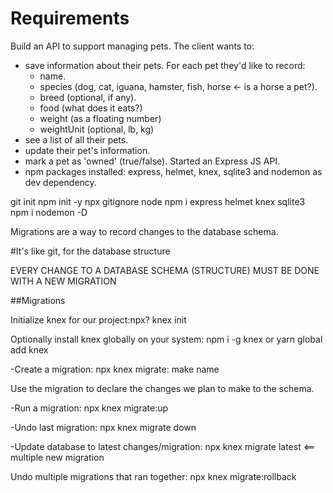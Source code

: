 # Requirements
Build an API to support managing pets.
The client wants to:
- save information about their pets. For each pet they'd like to record:
  - name.
  - species (dog, cat, iguana, hamster, fish, horse <- is a horse a pet?).
  - breed (optional, if any).
  - food (what does it eats?)
  - weight (as a floating number)
  - weightUnit (optional, lb, kg)
- see a list of all their pets.
- update their pet's information.
- mark a pet as 'owned' (true/false).
Started an Express JS API.
- npm packages installed: express, helmet, knex, sqlite3 and nodemon as dev dependency.


git init
npm init -y
npx gitignore node
npm i express helmet knex sqlite3
npm i nodemon -D


Migrations are a way to record changes to the database schema.

#It's like git, for the database structure

EVERY CHANGE TO A DATABASE SCHEMA (STRUCTURE) MUST BE DONE WITH A NEW MIGRATION


##Migrations

Initialize knex for our project:npx? knex init

Optionally install knex globally on your system: npm i -g knex or yarn global add knex

-Create a migration: npx knex migrate: make name

Use the migration to declare the changes we plan to make to the schema.

-Run a migration: npx knex migrate:up

-Undo last migration: npx knex migrate down

-Update database to latest changes/migration: npx knex migrate latest  <== multiple new migration

Undo multiple migrations that ran together: npx knex migrate:rollback
